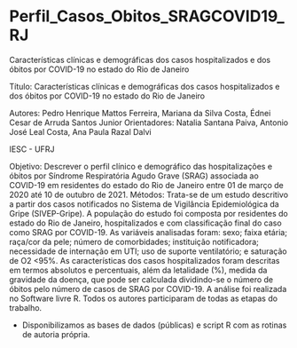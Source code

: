 # Perfil_Casos_Obitos_SRAGCOVID19_RJ
Características clínicas e demográficas dos casos hospitalizados e dos óbitos por COVID-19 no estado do Rio de Janeiro


Título: Características clínicas e demográficas dos casos hospitalizados e dos óbitos por COVID-19 no estado do Rio de Janeiro

Autores: Pedro Henrique Mattos Ferreira, Mariana da Silva Costa, Édnei Cesar de Arruda Santos Junior
Orientadores: Natalia Santana Paiva, Antonio José Leal Costa, Ana Paula Razal Dalvi

IESC - UFRJ

Objetivo: Descrever o perfil clínico e demográfico das hospitalizações e óbitos por Síndrome  Respiratória Agudo Grave (SRAG) associada ao COVID-19 em residentes do estado do Rio de Janeiro entre 01 de março de 2020 até 10 de outubro de 2021. Métodos: Trata-se de um estudo descritivo a partir dos casos notificados no Sistema de Vigilância Epidemiológica da Gripe (SIVEP-Gripe). A população do estudo foi composta por residentes do estado do Rio de Janeiro, hospitalizados e com classificação final do caso como SRAG por COVID-19. As variáveis analisadas foram: sexo; faixa etária; raça/cor da pele; número de comorbidades; instituição notificadora; necessidade de internação em UTI; uso de suporte ventilatório; e saturação de O2 <95%. As características dos casos hospitalizados foram descritas em termos absolutos e percentuais, além da letalidade (%), medida da gravidade da doença, que pode ser calculada dividindo-se o número de óbitos pelo número de casos de SRAG por COVID-19. A análise foi realizada no Software livre R. Todos os autores participaram de todas as etapas do trabalho.

- Disponibilizamos as bases de dados (públicas) e script R com as rotinas de autoria própria.
